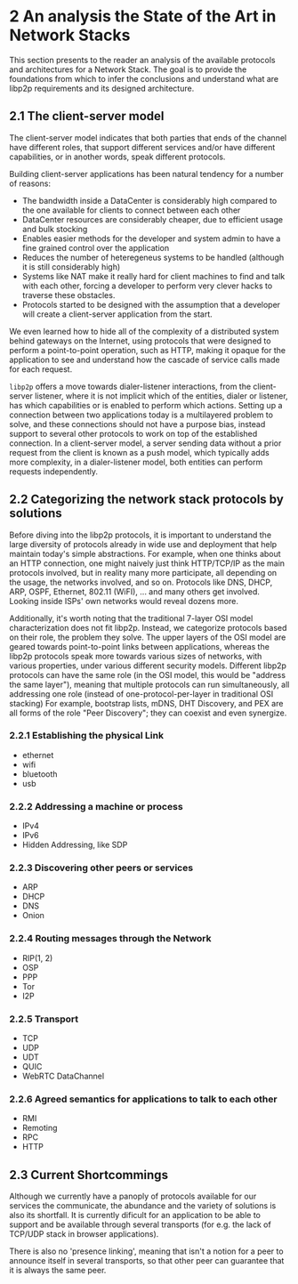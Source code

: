 2 An analysis the State of the Art in Network Stacks
====================================================

This section presents to the reader an analysis of the available protocols and architectures for a Network Stack. The goal is to provide the foundations from which to infer the conclusions and understand what are libp2p requirements and its designed architecture.

## 2.1 The client-server model

The client-server model indicates that both parties that ends of the channel have different roles, that support different services and/or have different capabilities, or in another words, speak different protocols.

Building client-server applications has been natural tendency for a number of reasons:

- The bandwidth inside a DataCenter is considerably high compared to the one available for clients to connect between each other
- DataCenter resources are considerably cheaper, due to efficient usage and bulk stocking
- Enables easier methods for the developer and system admin to have a fine grained control over the application
- Reduces the number of heteregeneus systems to be handled (although it is still considerably high)
- Systems like NAT make it really hard for client machines to find and talk with each other, forcing a developer to perform very clever hacks to traverse these obstacles.
- Protocols started to be designed with the assumption that a developer will create a client-server application from the start.

We even learned how to hide all of the complexity of a distributed system behind gateways on the Internet, using protocols that were designed to perform a point-to-point operation, such as HTTP, making it opaque for the application to see and understand how the cascade of service calls made for each request.

`libp2p` offers a move towards dialer-listener interactions, from the client-server listener, where it is not implicit which of the entities, dialer or listener, has which capabilities or is enabled to perform which actions. Setting up a connection between two applications today is a multilayered problem to solve, and these connections should not have a purpose bias, instead support to several other protocols to work on top of the established connection. In a client-server model, a server sending data without a prior request from the client is known as a push model, which typically adds more complexity, in a dialer-listener model, both entities can perform requests independently.

## 2.2 Categorizing the network stack protocols by solutions

Before diving into the libp2p protocols, it is important to understand the large diversity of protocols already in wide use and deployment that help maintain today's simple abstractions. For example, when one thinks about an HTTP connection, one might naively just think HTTP/TCP/IP as the main protocols involved, but in reality many more participate, all depending on the usage, the networks involved, and so on. Protocols like DNS, DHCP, ARP, OSPF, Ethernet, 802.11 (WiFI), ... and many others get involved. Looking inside ISPs' own networks would reveal dozens more.

Additionally, it's worth noting that the traditional 7-layer OSI model characterization does not fit libp2p. Instead, we categorize protocols based on their role, the problem they solve. The upper layers of the OSI model are geared towards point-to-point links between applications, whereas the libp2p protocols speak more towards various sizes of networks, with various properties, under various different security models. Different libp2p protocols can have the same role (in the OSI model, this would be "address the same layer"), meaning that multiple protocols can run simultaneously, all addressing one role (instead of one-protocol-per-layer in traditional OSI stacking) For example, bootstrap lists, mDNS, DHT Discovery, and PEX are all forms of the role "Peer Discovery"; they can coexist and even synergize.

### 2.2.1 Establishing the physical Link

- ethernet
- wifi
- bluetooth
- usb

### 2.2.2 Addressing a machine or process

- IPv4
- IPv6
- Hidden Addressing, like SDP

### 2.2.3 Discovering other peers or services

- ARP
- DHCP
- DNS
- Onion

### 2.2.4 Routing messages through the Network

- RIP(1, 2)
- OSP
- PPP
- Tor
- I2P

### 2.2.5 Transport

- TCP
- UDP
- UDT
- QUIC
- WebRTC DataChannel

### 2.2.6 Agreed semantics for applications to talk to each other

- RMI
- Remoting
- RPC
- HTTP


## 2.3 Current Shortcommings

Although we currently have a panoply of protocols available for our services the communicate, the abundance and the variety of solutions is also its shortfall. It is currently dificult for an application to be able to support and be available through several transports (for e.g. the lack of TCP/UDP stack in browser applications).

There is also no 'presence linking', meaning that isn't a notion for a peer to announce itself in several transports, so that other peer can guarantee that it is always the same peer.
